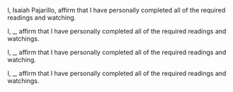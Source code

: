 I, Isaiah Pajarillo, affirm that I have personally completed all of the required readings and watching.

I, \_, affirm that I have personally completed all of the required readings and watchings.

I, \_, affirm that I have personally completed all of the required readings and watching.

I, \_, affirm that I have personally completed all of the required readings and watchings.
